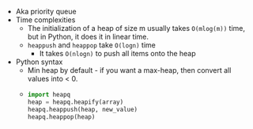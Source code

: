 - Aka priority queue
- Time complexities
	- The initialization of a heap of size m usually takes `O(mlog(m))` time, but in Python, it does it in linear time.
	- `heappush` and `heappop` take `O(logn)` time
		- It takes `O(nlogn)` to push all items onto the heap
- Python syntax
	- Min heap by default - if you want a max-heap, then convert all values into < 0.
	- ```python
	  import heapq
	  heap = heapq.heapify(array)
	  heapq.heappush(heap, new_value)
	  heapq.heappop(heap)
	  ```